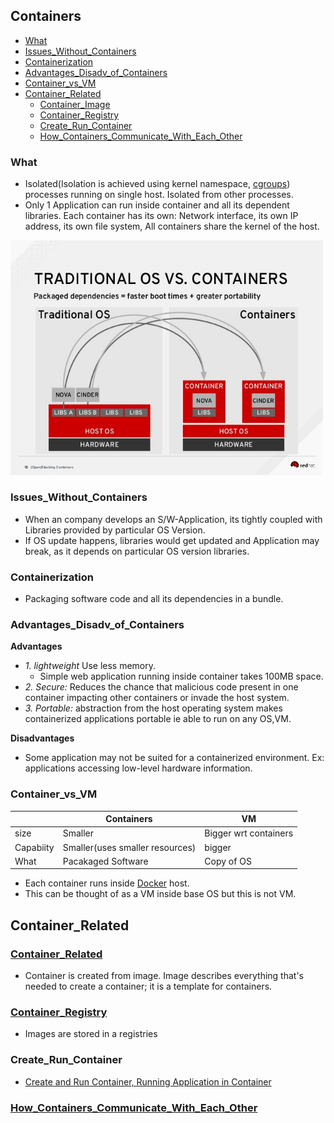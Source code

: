 ## Containers
- [What](#What)
- [Issues_Without_Containers](#Issues_Without_Containers)
- [Containerization](#Containerization)
- [Advantages_Disadv_of_Containers](#Advantages_Disadv_of_Containers)
- [Container_vs_VM](#Container_vs_VM)
- [Container_Related](#Container_Related)
  - [Container_Image](#Container_Image)
  - [Container_Registry](#Container_Registry)
  - [Create_Run_Container](#Create_Run_Container)
  - [How_Containers_Communicate_With_Each_Other](#How_Containers_Communicate_With_Each_Other)

### What 
  - Isolated(Isolation is achieved using kernel namespace, [cgroups](/Operating_Systems/Linux/Resource_Control)) processes running on single host. Isolated from other processes.
  - Only 1 Application can run inside container and all its dependent libraries. Each container has its own: Network interface, its own IP address, its own file system, All containers share the kernel of the host.

<img src=TraditionalOS_vs_Containers.jpg width=500 />

### Issues_Without_Containers 
  - When an company develops an S/W-Application, its tightly coupled with Libraries provided by particular OS Version. 
  - If OS update happens, libraries would get updated and Application may break, as it depends on particular OS version libraries.

### Containerization
  - Packaging software code and all its dependencies in a bundle.

### Advantages_Disadv_of_Containers
**Advantages**

- *1. lightweight* Use less memory. 
  - Simple web application running inside container takes 100MB space.
- *2. Secure:* Reduces the chance that malicious code present in one container impacting other containers or invade the host system.
- *3. Portable:* abstraction from the host operating system makes containerized applications portable ie able to run on any OS,VM.

**Disadvantages**

- Some application may not be suited for a containerized environment. Ex: applications accessing low-level hardware information.

### Container_vs_VM
|  | Containers | VM |
| --- | --- | --- | 
| size | Smaller | Bigger wrt containers |
| Capabiity | Smaller(uses smaller resources) | bigger |
| What | Pacakaged Software | Copy of OS |

- Each container runs inside [Docker](../Docker) host.
- This can be thought of as a VM inside base OS but this is not VM.

## Container_Related
### [Container_Related](../Docker/Docker_Images) 
- Container is created from image. Image describes everything that's needed to create a container; it is a template for containers.

### [Container_Registry](../Docker/Registry) 
- Images are stored in a registries

### Create_Run_Container
  - [Create and Run Container, Running Application in Container](../Docker/InstallDocker_RunContainer)

### [How_Containers_Communicate_With_Each_Other](/System-Design/Concepts/All_About_Containers/Docker)


